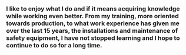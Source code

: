 ### I like to enjoy what I do and if it means acquiring knowledge while working even better. From my training, more oriented towards production, to what work experience has given me over the last 15 years, the installations and maintenance of safety equipment, I have not stopped learning and I hope to continue to do so for a long time.

<!--
**XoricDev/XoricDev** is a ✨ _special_ ✨ repository because its `README.md` (this file) appears on your GitHub profile.

Here are some ideas to get you started:

- 🔭 I’m currently working on ...
- 🌱 I’m currently learning ...
- 👯 I’m looking to collaborate on ...
- 🤔 I’m looking for help with ...
- 💬 Ask me about ...
- 📫 How to reach me: ...
- 😄 Pronouns: ...
- ⚡ Fun fact: ...
-->
